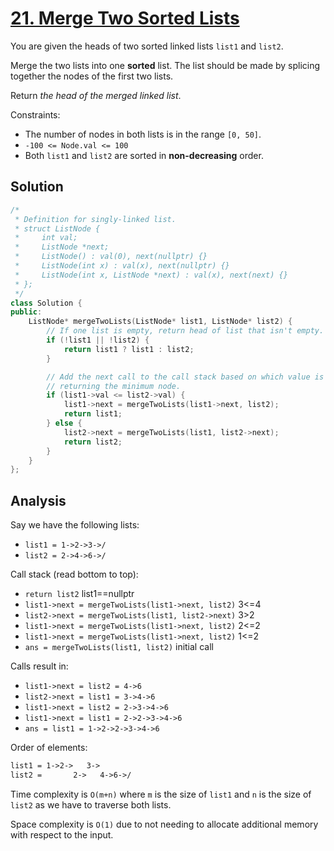 # [21. Merge Two Sorted Lists](https://leetcode.com/problems/merge-two-sorted-lists)

You are given the heads of two sorted linked lists `list1` and `list2`.

Merge the two lists into one **sorted** list. The list should be made by
splicing together the nodes of the first two lists.

Return *the head of the merged linked list*.

Constraints:

* The number of nodes in both lists is in the range `[0, 50]`.
* `-100 <= Node.val <= 100`
* Both `list1` and `list2` are sorted in **non-decreasing** order.

## Solution

```c++
/*
 * Definition for singly-linked list.
 * struct ListNode {
 *     int val;
 *     ListNode *next;
 *     ListNode() : val(0), next(nullptr) {}
 *     ListNode(int x) : val(x), next(nullptr) {}
 *     ListNode(int x, ListNode *next) : val(x), next(next) {}
 * };
 */
class Solution {
public:
    ListNode* mergeTwoLists(ListNode* list1, ListNode* list2) {
        // If one list is empty, return head of list that isn't empty.
        if (!list1 || !list2) {
            return list1 ? list1 : list2;
        }

        // Add the next call to the call stack based on which value is less,
        // returning the minimum node.
        if (list1->val <= list2->val) {
            list1->next = mergeTwoLists(list1->next, list2);
            return list1;
        } else {
            list2->next = mergeTwoLists(list1, list2->next);
            return list2;
        }
    }
};
```

## Analysis

Say we have the following lists:

* `list1 = 1->2->3->/`
* `list2 = 2->4->6->/`

Call stack (read bottom to top):

* `return list2` list1==nullptr
* `list1->next = mergeTwoLists(list1->next, list2)` 3<=4
* `list2->next = mergeTwoLists(list1, list2->next)` 3>2
* `list1->next = mergeTwoLists(list1->next, list2)` 2<=2
* `list1->next = mergeTwoLists(list1->next, list2)` 1<=2
* `ans = mergeTwoLists(list1, list2)` initial call

Calls result in:

* `list1->next = list2 = 4->6`
* `list2->next = list1 = 3->4->6`
* `list1->next = list2 = 2->3->4->6`
* `list1->next = list1 = 2->2->3->4->6`
* `ans = list1 = 1->2->2->3->4->6`

Order of elements:

```txt
list1 = 1->2->   3->
list2 =       2->   4->6->/
```

Time complexity is `O(m+n)` where `m` is the size of `list1` and `n` is the size
of `list2` as we have to traverse both lists.

Space complexity is `O(1)` due to not needing to allocate additional memory with
respect to the input.
